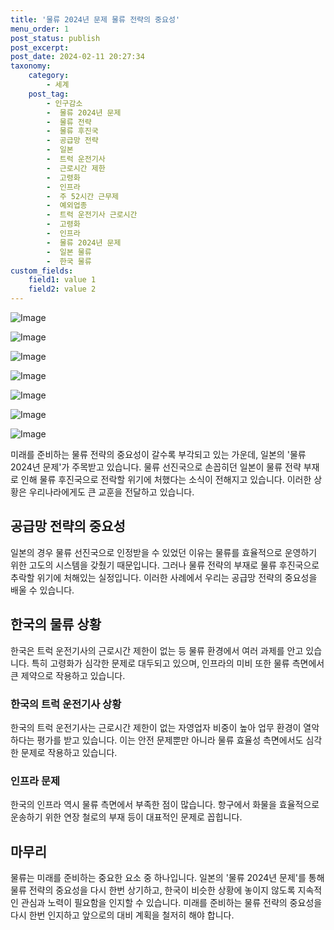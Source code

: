 ```yaml
---
title: '물류 2024년 문제 물류 전략의 중요성'
menu_order: 1
post_status: publish
post_excerpt: 
post_date: 2024-02-11 20:27:34
taxonomy:
    category:
        - 세계
    post_tag:
        - 인구감소
        -  물류 2024년 문제
        -  물류 전략
        -  물류 후진국
        -  공급망 전략
        -  일본
        -  트럭 운전기사
        -  근로시간 제한
        -  고령화
        -  인프라
        -  주 52시간 근무제
        -  예외업종
        -  트럭 운전기사 근로시간
        -  고령화
        -  인프라
        -  물류 2024년 문제
        -  일본 물류
        -  한국 물류
custom_fields:
    field1: value 1
    field2: value 2
---
```


![Image](https://imgnews.pstatic.net/image/015/2024/02/11/0004947171_001_20240211082101021.jpg?type=w647)

![Image](https://imgnews.pstatic.net/image/015/2024/02/11/0004947171_002_20240211082101066.jpg?type=w647)

![Image](https://imgnews.pstatic.net/image/015/2024/02/11/0004947171_003_20240211082101111.jpg?type=w647)

![Image](https://imgnews.pstatic.net/image/015/2024/02/11/0004947171_004_20240211082101154.jpg?type=w647)

![Image](https://imgnews.pstatic.net/image/015/2024/02/11/0004947171_005_20240211082101207.jpg?type=w647)

![Image](https://imgnews.pstatic.net/image/015/2024/02/11/0004947171_006_20240211082101239.jpg?type=w647)

![Image](https://imgnews.pstatic.net/image/015/2024/02/11/0004947171_007_20240211082101275.jpg?type=w647)

미래를 준비하는 물류 전략의 중요성이 갈수록 부각되고 있는 가운데, 일본의 '물류 2024년 문제'가 주목받고 있습니다. 물류 선진국으로 손꼽히던 일본이 물류 전략 부재로 인해 물류 후진국으로 전락할 위기에 처했다는 소식이 전해지고 있습니다. 이러한 상황은 우리나라에게도 큰 교훈을 전달하고 있습니다. 
## 공급망 전략의 중요성
일본의 경우 물류 선진국으로 인정받을 수 있었던 이유는 물류를 효율적으로 운영하기 위한 고도의 시스템을 갖췄기 때문입니다. 그러나 물류 전략의 부재로 물류 후진국으로 추락할 위기에 처해있는 실정입니다. 이러한 사례에서 우리는 공급망 전략의 중요성을 배울 수 있습니다.
## 한국의 물류 상황
한국은 트럭 운전기사의 근로시간 제한이 없는 등 물류 환경에서 여러 과제를 안고 있습니다. 특히 고령화가 심각한 문제로 대두되고 있으며, 인프라의 미비 또한 물류 측면에서 큰 제약으로 작용하고 있습니다.
### 한국의 트럭 운전기사 상황
한국의 트럭 운전기사는 근로시간 제한이 없는 자영업자 비중이 높아 업무 환경이 열악하다는 평가를 받고 있습니다. 이는 안전 문제뿐만 아니라 물류 효율성 측면에서도 심각한 문제로 작용하고 있습니다.
### 인프라 문제
한국의 인프라 역시 물류 측면에서 부족한 점이 많습니다. 항구에서 화물을 효율적으로 운송하기 위한 연장 철로의 부재 등이 대표적인 문제로 꼽힙니다.
## 마무리
물류는 미래를 준비하는 중요한 요소 중 하나입니다. 일본의 '물류 2024년 문제'를 통해 물류 전략의 중요성을 다시 한번 상기하고, 한국이 비슷한 상황에 놓이지 않도록 지속적인 관심과 노력이 필요함을 인지할 수 있습니다. 미래를 준비하는 물류 전략의 중요성을 다시 한번 인지하고 앞으로의 대비 계획을 철저히 해야 합니다.
